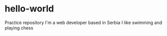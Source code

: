 # hello-world
Practice repository 
I'm a web developer based in Serbia
I like swimming and playing chess 
